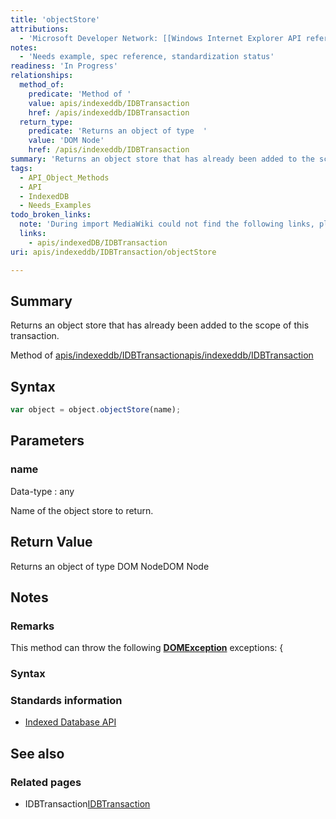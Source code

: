 ```yaml
---
title: 'objectStore'
attributions:
  - 'Microsoft Developer Network: [[Windows Internet Explorer API reference](http://msdn.microsoft.com/en-us/library/ie/hh828809%28v=vs.85%29.aspx) Article]'
notes:
  - 'Needs example, spec reference, standardization status'
readiness: 'In Progress'
relationships:
  method_of:
    predicate: 'Method of '
    value: apis/indexeddb/IDBTransaction
    href: /apis/indexeddb/IDBTransaction
  return_type:
    predicate: 'Returns an object of type  '
    value: 'DOM Node'
    href: /apis/indexeddb/IDBTransaction
summary: 'Returns an object store that has already been added to the scope of this transaction.'
tags:
  - API_Object_Methods
  - API
  - IndexedDB
  - Needs_Examples
todo_broken_links:
  note: 'During import MediaWiki could not find the following links, please fix and adjust this list.'
  links:
    - apis/indexedDB/IDBTransaction
uri: apis/indexeddb/IDBTransaction/objectStore

---
```

## Summary

Returns an object store that has already been added to the scope of this transaction.

Method of [apis/indexeddb/IDBTransaction](/apis/indexeddb/IDBTransaction)[apis/indexeddb/IDBTransaction](/apis/indexeddb/IDBTransaction)

## Syntax

``` js
var object = object.objectStore(name);
```

## Parameters

### name

 Data-type
:   any

 Name of the object store to return.

## Return Value

Returns an object of type DOM NodeDOM Node

## Notes

### Remarks

This method can throw the following [**DOMException**](/dom/DOMException) exceptions: {

### Syntax

### Standards information

-   [Indexed Database API](http://go.microsoft.com/fwlink/p/?LinkId=224519)

## See also

### Related pages

-   IDBTransaction[IDBTransaction](/w/index.php?title=apis/indexedDB/IDBTransaction&action=edit&redlink=1)
